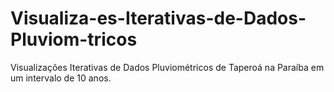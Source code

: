 # Visualiza-es-Iterativas-de-Dados-Pluviom-tricos
Visualizações Iterativas de Dados Pluviométricos de Taperoá na Paraíba em um intervalo de 10 anos.
